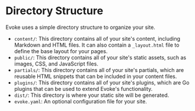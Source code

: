 # Directory Structure

Evoke uses a simple directory structure to organize your site.

*   `content/`: This directory contains all of your site's content, including Markdown and HTML files. It can also contain a `_layout.html` file to define the base layout for your pages.
*   `public/`: This directory contains all of your site's static assets, such as images, CSS, and JavaScript files.
*   `partials/`: This directory contains all of your site's partials, which are reusable HTML snippets that can be included in your content files.
*   `plugins/`: This directory contains all of your site's plugins, which are Go plugins that can be used to extend Evoke's functionality.
*   `dist/`: This directory is where your static site will be generated.
*   `evoke.yaml`: An optional configuration file for your site.
